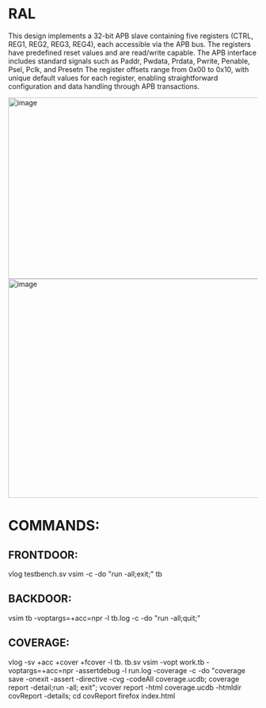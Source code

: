 # RAL
This design implements a 32-bit APB slave containing five registers (CTRL, REG1, REG2, REG3, REG4), each accessible via the APB bus. 
The registers have predefined reset values and are read/write capable. 
The APB interface includes standard signals such as Paddr, Pwdata, Prdata, Pwrite, Penable, Psel, Pclk, and Presetn
The register offsets range from 0x00 to 0x10, with unique default values for each register, enabling straightforward configuration and data handling through APB transactions.

<img width="801" height="366" alt="image" src="https://github.com/user-attachments/assets/87e1b3e5-ceb6-465f-9d58-f9d32125d7ff" />

<img width="844" height="442" alt="image" src="https://github.com/user-attachments/assets/181e618b-5385-4d4f-b3d6-88f2247b7d52" />

# COMMANDS:
## FRONTDOOR:
vlog testbench.sv
vsim -c -do "run -all;exit;" tb

## BACKDOOR:
vsim tb -voptargs=+acc=npr -l tb.log -c -do "run -all;quit;"

## COVERAGE:
vlog -sv +acc +cover +fcover -l tb. tb.sv
vsim -vopt work.tb -voptargs=+acc=npr -assertdebug -l run.log -coverage -c -do "coverage save -onexit -assert -directive -cvg -codeAll coverage.ucdb; coverage report -detail;run -all; exit"; 
vcover report -html coverage.ucdb -htmldir covReport -details;
cd covReport
firefox index.html
